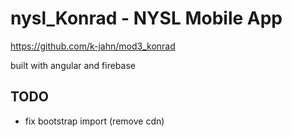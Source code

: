 # nysl_Konrad - NYSL Mobile App

https://github.com/k-jahn/mod3_konrad

built with angular and firebase

## TODO

* fix bootstrap import (remove cdn)


